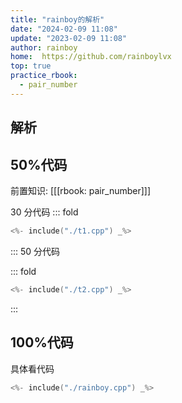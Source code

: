 ```yaml
---
title: "rainboy的解析"
date: "2024-02-09 11:08"
update: "2023-02-09 11:08"
author: rainboy
home:  https://github.com/rainboylvx
top: true
practice_rbook:
  - pair_number
---
```


## 解析


## 50%代码

前置知识: [[[rbook: pair_number]]]

30 分代码
::: fold
```cpp
<%- include("./t1.cpp") _%>
```
::: 
50 分代码

::: fold
```cpp
<%- include("./t2.cpp") _%>
```
::: 

## 100%代码
具体看代码

```cpp
<%- include("./rainboy.cpp") _%>
```


